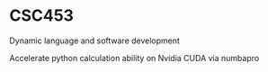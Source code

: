 CSC453
======

Dynamic language and software development

Accelerate python calculation ability on Nvidia CUDA via numbapro
